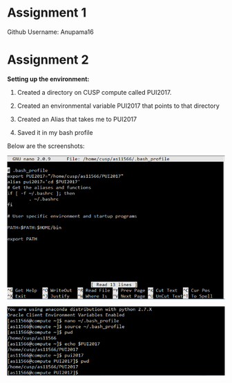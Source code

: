 # Assignment 1
Github Username: Anupama16
# Assignment 2
**Setting up the environment:**

1. Created a directory on CUSP compute called PUI2017. 

2. Created an environmental variable PUI2017 that points to that directory

3. Created an Alias that takes me to PUI2017

3. Saved it in my bash profile

Below are the screenshots:

![Alt text](Screenshots/bash_profile.PNG)

![Alt text](Screenshots/alias.PNG)
